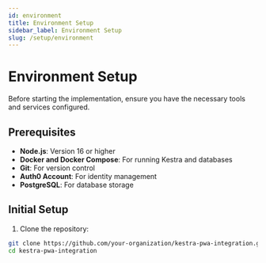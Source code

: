 ```yaml
---
id: environment
title: Environment Setup
sidebar_label: Environment Setup
slug: /setup/environment
---
```


# Environment Setup

Before starting the implementation, ensure you have the necessary tools and services configured.

## Prerequisites

- **Node.js**: Version 16 or higher
- **Docker and Docker Compose**: For running Kestra and databases
- **Git**: For version control
- **Auth0 Account**: For identity management
- **PostgreSQL**: For database storage

## Initial Setup

1. Clone the repository:

```bash
git clone https://github.com/your-organization/kestra-pwa-integration.git
cd kestra-pwa-integration